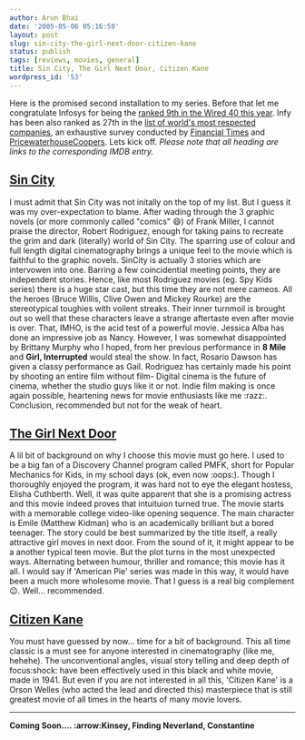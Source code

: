 ```yaml
---
author: Arun Bhai
date: '2005-05-06 05:16:50'
layout: post
slug: sin-city-the-girl-next-door-citizen-kane
status: publish
tags: [reviews, movies, general]
title: Sin City, The Girl Next Door, Citizen Kane
wordpress_id: '53'
---
```


Here is the promised second installation to my series. Before that let me congratulate Infosys for being the [ranked 9th in the Wired 40 this year][1]. Infy has been also ranked as 27th in the [list of world's most respected companies][2], an exhaustive survey conducted by [Financial Times][3] and [PricewaterhouseCoopers][4]. Lets kick off. _Please note that all heading are links to the corresponding IMDB entry._

## [Sin City][5]

 I must admit that Sin City was not initally on the top of my list. But I guess it was my over-expectation to blame. After wading through the 3 graphic novels (or more commonly called "comics" :smile:) of Frank Miller, I cannot praise the director, Robert Rodriguez, enough for taking pains to recreate the grim and dark (literally) world of Sin City. The sparring use of colour and full length digital cinematography brings a unique feel to the movie which is faithful to the graphic novels. SinCity is actually 3 stories which are intervowen into one. Barring a few coincidential meeting points, they are independent stories. Hence, like most Rodriguez movies (eg. Spy Kids series) there is a huge star cast, but this time they are not mere cameos. All the heroes (Bruce Willis, Clive Owen and Mickey Rourke) are the stereotypical toughies with voilent streaks. Their inner turnmoil is brought out so well that these characters leave a strange aftertaste even after movie is over. That, IMHO, is the acid test of a powerful movie. Jessica Alba has done an impressive job as Nancy. However, I was somewhat disappointed by Brittany Murphy who I hoped, from her previous performance in **8 Mile** and **Girl, Interrupted** would steal the show. In fact, Rosario Dawson has given a classy performance as Gail. Rodriguez has certainly made his point by shooting an entire film without film- Digital cinema is the future of cinema, whether the studio guys like it or not. Indie film making is once again possible, heartening news for movie enthusiasts like me :razz:. Conclusion, recommended but not for the weak of heart.

## [The Girl Next Door][6]

 A lil bit of background on why I choose this movie must go here. I used to be a big fan of a Discovery Channel program called PMFK, short for Popular Mechanics for Kids, in my school days (ok, even now :oops:). Though I thoroughly enjoyed the program, it was hard not to eye the elegant hostess, Elisha Cuthberth. Well, it was quite apparent that she is a promising actress and this movie indeed proves that intuituion turned true. The movie starts with a memorable college video-like opening sequence. The main character is Emile (Matthew Kidman) who is an academically brilliant but a bored teenager. The story could be best summarized by the title itself, a really attractive girl moves in next door. From the sound of it, it might appear to be a another typical teen movie. But the plot turns in the most unexpected ways. Alternating between humour, thriller and romance; this movie has it all. I would say if 'American Pie' series was made in this way, it would have been a much more wholesome movie. That I guess is a real big complement :wink:. Well... recommended.

## [Citizen Kane][7]

You must have guessed by now... time for a bit of background. This all time classic is a must see for anyone interested in cinematography (like me, hehehe). The unconventional angles, visual story telling and deep depth of focus:shock: have been effectively used in this black and white movie, made in 1941. But even if you are not interested in all this, 'Citizen Kane' is a Orson Welles (who acted the lead and directed this) masterpiece that is still greatest movie of all times in the hearts of many movie lovers.

* * *

**Coming Soon.... :arrow:Kinsey, Finding Neverland, Constantine**

   [1]: http://wired-vig.wired.com/wired/archive/13.05/wired40.html
   [2]: http://www.pwcglobal.com/gx/eng/about/press-rm/wmrc-survey/index.html
   [3]: http://specials.ft.com/wmr2000/companies.html
   [4]: http://www.pwcglobal.com/
   [5]: http://www.imdb.com/title/tt0401792/
   [6]: http://www.imdb.com/title/tt0265208/
   [7]: http://www.imdb.com/title/tt0033467/
